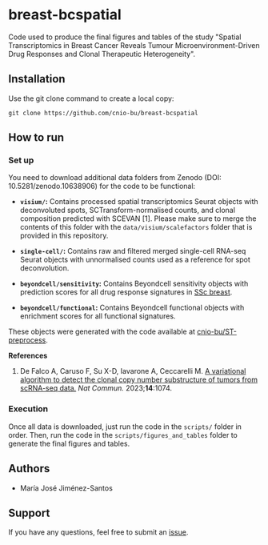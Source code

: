 # breast-bcspatial
Code used to produce the final figures and tables of the study "Spatial Transcriptomics in Breast Cancer Reveals Tumour Microenvironment-Driven Drug Responses and Clonal Therapeutic Heterogeneity".

## Installation
Use the git clone command to create a local copy:

```
git clone https://github.com/cnio-bu/breast-bcspatial
```

## How to run

### Set up
You need to download additional data folders from Zenodo (DOI: 10.5281/zenodo.10638906) for the code to be functional:

* **`visium/`:** Contains processed spatial transcriptomics Seurat objects with deconvoluted spots, SCTransform-normalised counts, and clonal composition predicted with SCEVAN [1]. Please make sure to merge the contents of this folder with the `data/visium/scalefactors` folder that is provided in this repository.

* **`single-cell/`:** Contains raw and filtered merged single-cell RNA-seq Seurat objects with unnormalised counts used as a reference for spot deconvolution.

* **`beyondcell/sensitivity`:** Contains Beyondcell sensitivity objects with prediction scores for all drug response signatures in [SSc breast](https://github.com/cnio-bu/SSc-breast).

* **`beyondcell/functional`:** Contains Beyondcell functional objects with enrichment scores for all functional signatures.

These objects were generated with the code available at [cnio-bu/ST-preprocess](https://github.com/cnio-bu/ST-preprocess).

**References**

1. De Falco A, Caruso F, Su X-D, Iavarone A, Ceccarelli M. [A variational algorithm to detect the clonal copy number substructure of tumors from scRNA-seq data.](https://www.nature.com/articles/s41467-023-36790-9) *Nat Commun.* 2023;**14**:1074.

### Execution
Once all data is downloaded, just run the code in the `scripts/` folder in order. Then, run the code in the `scripts/figures_and_tables` folder to generate the final figures and tables.

## Authors

* María José Jiménez-Santos

<!-- ## Citation -->

## Support
If you have any questions, feel free to submit an [issue](https://github.com/cnio-bu/breast-bcspatial/issues).
